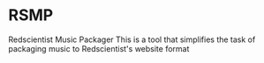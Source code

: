 # RSMP
Redscientist Music Packager
This is a tool that simplifies the task of packaging music to Redscientist's website format
